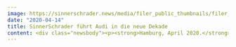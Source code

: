 ```yaml
---
image: https://sinnerschrader.news/media/filer_public_thumbnails/filer_public/24/53/2453fed0-696a-4488-9b85-064f3247e64d/480px_websiteaudi.png__480x288_q85_crop_subsampling-2_upscale.png
date: "2020-04-14"
title: SinnerSchrader führt Audi in die neue Dekade
content: <div class="newsbody"><p><strong>Hamburg, April 2020.</strong> SinnerSchrader hat nach vier Jahren als digitale Leadagentur den prestigeträchtigen Audi-Etat in einem mehrstufigen Pitch verteidigt. Damit bleibt SinnerSchrader der zentrale internationale Partner für die Transformation der Premiummarke.<br/> <br/>2016 trat SinnerSchrader an, um das Audi-Versprechen „Vorsprung“ digital zu verlängern. Seitdem ist auf Seiten des Ingolstädter Automobilherstellers ein lebendiges digitales Ökosystem entstanden, das mit zahlreichen innovativen Services das Leben der Nutzer bereichert und vereinfacht. <br/>Sven Schuwirth, Leiter Brand Audi, Digital Business und Customer Experience, fasst die aktuelle Entscheidung so zusammen&#58; <br/><em>“Audi treibt die Dinge voran. Das ist der Kern der Marke und das soll für Audi Kunden auch weiter massiv spürbar werden – heute natürlich vor allem digital. Darum haben wir uns für SinnerSchrader entschieden, die Agentur, die das mit uns zusammen konzeptionell und global auf die Beine stellen kann.”</em><br/> <br/>SinnerSchrader ist in der Lage, von der Portfolioberatung über die Entwicklung, dem Design bis hin zur Implementierung digitaler Produkte die gesamte Lieferkette aus einer Hand anzubieten – für Michael Riedl, Director Digital Business Web Portals bei Audi, ein fundamentaler Vorteil&#58; <br/><em>“Die enge Zusammenarbeit mit SinnerSchrader hat uns in Sachen User Experience auf einen sehr erfolgreichen Weg geführt. Den fortzusetzen ist nur möglich, wenn wir gemeinsam ein Bereichsdenken überwinden und konsequent weiter den Nutzer ins Zentrum unserer Arbeit stellen. Das Team bei SinnerSchrader ist da sehr hartnäckig und das bringt uns alle weiter.”</em><br/> <br/>Audi wird bei SinnerSchrader aus einem eigenen Studio um Arndt Allmeling, Philipp Kafkoulas und Stefan Kroke betreut, welche breite fachliche Kompetenz mit Leidenschaft für Mobilität verbindet. <br/><em>“Wir arbeiten für Audi in einem kundenspezifischen Studio mit einem dedizierten Team von Spezialisten. Tiefes Kundenwissen vereint mit agiler Arbeitsweise in unserem Studiomodell ermöglichen kurze Entwicklungszyklen mit hohem Output. Es ist auch ein Modell, das uns immer stärker von einem reinen Dienstleisterverhältnis weg und hin zu einer tiefgreifenden Partnerschaft auf allen Ebenen führt“</em>, sagt Philipp Kafkoulas, Studio Lead und Managing Director. <br/> <br/>Axel Averdung, in der Geschäftsführung für Audi verantwortlich, ergänzt&#58; <br/><em>“Audi ist ein Nordstern markenorientierter Technologieführerschaft, diesem Anspruch müssen wir tagtäglich gerecht werden. Die digitale Agenda kennt keinen Pitchzyklus, wir sind begeistert, das zentrale Mobilitätsthema Experience gemeinsam mit Audi weiter voranzutreiben. Danke für diese Bestätigung.“</em></p><p><strong>ÜBER SINNERSCHRADER</strong><br/>SinnerSchrader gehört zu den führenden Digitalagenturen Europas mit dem Fokus auf Design und Entwicklung von digitalen Produkten und Services. Rund 600 Mitarbeiter arbeiten an der digitalen Transformation für Unternehmen wie Allianz, Audi, comdirect bank, Telefónica, Unitymedia und VW. SinnerSchrader wurde 1996 gegründet und hat Büros in Hamburg, Berlin, Frankfurt am Main, München und Prag. Seit April 2017 ist SinnerSchrader Teil von Accenture Interactive.<br/><a href="https://sinnerschrader.com/" target="_blank">https://sinnerschrader.com</a></p><p><a class="news-backlink" href="/de/"><svg class="svg-ico svg-ico--arrow-left"><use xlink&#58;href="#arrow-down"></use></svg>Zurück zur Presse Übersicht</a></p></div>
---
```

